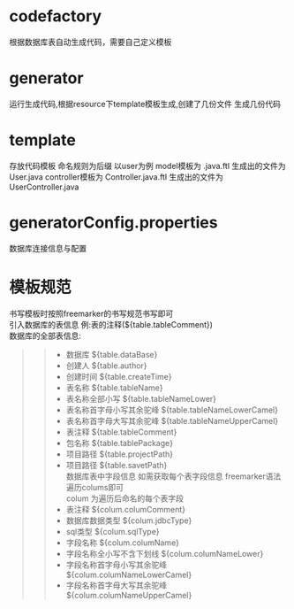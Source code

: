 # codefactory
根据数据库表自动生成代码，需要自己定义模板
# generator 
运行生成代码,根据resource下template模板生成,创建了几份文件 生成几份代码
# template 
存放代码模板 
命名规则为后缀 以user为例 model模板为 .java.ftl  生成出的文件为 User.java 
                    controller模板为 Controller.java.ftl 生成出的文件为 UserController.java
# generatorConfig.properties
数据库连接信息与配置
# 模板规范
书写模板时按照freemarker的书写规范书写即可   
引入数据库的表信息 例:表的注释(${table.tableComment})  
数据库的全部表信息:  
>>- 数据库 ${table.dataBase}  
>>- 创建人 ${table.author}  
>>- 创建时间 ${table.createTime}  
>>- 表名称 ${table.tableName}  
>>- 表名称全部小写 ${table.tableNameLower}  
>>- 表名称首字母小写其余驼峰 ${table.tableNameLowerCamel}  
>>- 表名称首字母大写其余驼峰 ${table.tableNameUpperCamel}  
>>- 表注释 ${table.tableComment}  
>>- 包名称 ${table.tablePackage}  
>>- 项目路径 ${table.projectPath}  
>>- 项目路径 ${table.savetPath}  
数据库表中字段信息 如需获取每个表字段信息 freemarker语法遍历colums即可  
    colum 为遍历后命名的每个表字段  
>>- 表注释 ${colum.columComment}  
>>- 数据库数据类型  ${colum.jdbcType}  
>>- sql类型 ${colum.sqlType}  
>>- 字段名称 ${colum.columName}  
>>- 字段名称全小写不含下划线   ${colum.columNameLower}  
>>- 字段名称首字母小写其余驼峰 ${colum.columNameLowerCamel}  
>>- 字段名称首字母大写其余驼峰 ${colum.columNameUpperCamel}  
   
